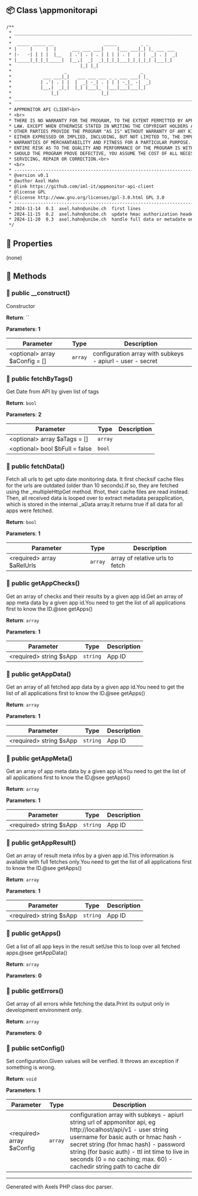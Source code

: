 ## 📦 Class \appmonitorapi

```txt
/**
 * ____________________________________________________________________________
 * 
 *  _____ _____ __                   _____         _ _           
 * |     |     |  |      ___ ___ ___|     |___ ___|_| |_ ___ ___ 
 * |-   -| | | |  |__   | .'| . | . | | | | . |   | |  _| . |  _|
 * |_____|_|_|_|_____|  |__,|  _|  _|_|_|_|___|_|_|_|_| |___|_|  
 *                          |_| |_|                              
 *                    _                            _                       
 *            ___ ___|_|   ___ ___ ___ _ _ ___ ___| |_                     
 *           | .'| . | |  |  _| -_| . | | | -_|_ -|  _|                    
 *           |__,|  _|_|  |_| |___|_  |___|___|___|_|                      
 *               |_|                |_|                                                                     
 * ____________________________________________________________________________
 * 
 * APPMONITOR API CLIENT<br>
 * <br>
 * THERE IS NO WARRANTY FOR THE PROGRAM, TO THE EXTENT PERMITTED BY APPLICABLE <br>
 * LAW. EXCEPT WHEN OTHERWISE STATED IN WRITING THE COPYRIGHT HOLDERS AND/OR <br>
 * OTHER PARTIES PROVIDE THE PROGRAM "AS IS" WITHOUT WARRANTY OF ANY KIND, <br>
 * EITHER EXPRESSED OR IMPLIED, INCLUDING, BUT NOT LIMITED TO, THE IMPLIED <br>
 * WARRANTIES OF MERCHANTABILITY AND FITNESS FOR A PARTICULAR PURPOSE. THE <br>
 * ENTIRE RISK AS TO THE QUALITY AND PERFORMANCE OF THE PROGRAM IS WITH YOU. <br>
 * SHOULD THE PROGRAM PROVE DEFECTIVE, YOU ASSUME THE COST OF ALL NECESSARY <br>
 * SERVICING, REPAIR OR CORRECTION.<br>
 * <br>
 * --------------------------------------------------------------------------------<br>
 * @version v0.1
 * @author Axel Hahn
 * @link https://github.com/iml-it/appmonitor-api-client
 * @license GPL
 * @license http://www.gnu.org/licenses/gpl-3.0.html GPL 3.0
 * --------------------------------------------------------------------------------<br>
 * 2024-11-14  0.1  axel.hahn@unibe.ch  first lines
 * 2024-11-15  0.2  axel.hahn@unibe.ch  update hmac authorization header; add verifications in setConfig(); configure ttl and cachedir
 * 2024-11-20  0.3  axel.hahn@unibe.ch  handle full data or metadate only; add 3 functions to get parts of the app result
 */
```

## 🔶 Properties

(none)

## 🔷 Methods

### 🔹 public __construct()

Constructor

**Return**: ``

**Parameters**: **1**

| Parameter | Type | Description
|--         |--    |--
| \<optional\> array $aConfig = [] | `array` | configuration array with subkeys                        - apiurl                        - user                        - secret


### 🔹 public fetchByTags()

Get Date from API by given list of tags

**Return**: `bool`

**Parameters**: **2**

| Parameter | Type | Description
|--         |--    |--
| \<optional\> array $aTags = [] | `array` | 
| \<optional\> bool $bFull = false | `bool` | 


### 🔹 public fetchData()

Fetch all urls to get upto date monitoring data. It first checksif cache files for the urls are outdated (older than 10 seconds).If so, they are fetched using the _multipleHttpGet method. Ifnot, their cache files are read instead.
Then, all received data is looped over to extract metadata perapplication, which is stored in the internal _aData array.It returns true if all data for all apps were fetched.


**Return**: `bool`

**Parameters**: **1**

| Parameter | Type | Description
|--         |--    |--
| \<required\> array $aRelUrls | `array` | array of relative urls to fetch


### 🔹 public getAppChecks()

Get an array of checks and their results by a given app id.Get an array of app meta data by a given app id.You need to get the list of all applications first to know the ID.@see getApps()

**Return**: `array`

**Parameters**: **1**

| Parameter | Type | Description
|--         |--    |--
| \<required\> string $sApp | `string` | App ID


### 🔹 public getAppData()

Get an array of all fetched app data by a given app id.You need to get the list of all applications first to know the ID.@see getApps()

**Return**: `array`

**Parameters**: **1**

| Parameter | Type | Description
|--         |--    |--
| \<required\> string $sApp | `string` | App ID


### 🔹 public getAppMeta()

Get an array of app meta data by a given app id.You need to get the list of all applications first to know the ID.@see getApps()

**Return**: `array`

**Parameters**: **1**

| Parameter | Type | Description
|--         |--    |--
| \<required\> string $sApp | `string` | App ID


### 🔹 public getAppResult()

Get an array of result meta infos by a given app id.This information is available with full fetches only.You need to get the list of all applications first to know the ID.@see getApps()

**Return**: `array`

**Parameters**: **1**

| Parameter | Type | Description
|--         |--    |--
| \<required\> string $sApp | `string` | App ID


### 🔹 public getApps()

Get a list of all app keys in the result setUse this to loop over all fetched apps.@see getAppData(<ID>)

**Return**: `array`

**Parameters**: **0**


### 🔹 public getErrors()

Get array of all errors while fetching the data.Print its output only in development environment only.

**Return**: `array`

**Parameters**: **0**


### 🔹 public setConfig()

Set configuration.Given values will be verified. It throws an exception if something is wrong.

**Return**: `void`

**Parameters**: **1**

| Parameter | Type | Description
|--         |--    |--
| \<required\> array $aConfig | `array` | configuration array with subkeys                        - apiurl    string  url of appmonitor api, eg http://localhost/api/v1                        - user      string  username for basic auth or hmac hash                        - secret    string  (for hmac hash)                        - password  string  (for basic auth)                        - ttl       int     time to live in seconds (0 = no caching; max. 60)                        - cachedir  string  path to cache dir




---
Generated with Axels PHP class doc parser.
